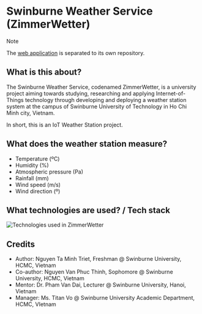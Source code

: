 # Swinburne Weather Service (ZimmerWetter)

> [!NOTE]
> The [web application](https://github.com/TuritoYuenan/zimmer-wetter-webapp) is separated to its own repository.

## What is this about?

The Swinburne Weather Service, codenamed ZimmerWetter, is a university project aiming towards studying, researching and applying Internet-of-Things technology through developing and deploying a weather station system at the campus of Swinburne University of Technology in Ho Chi Minh city, Vietnam.

In short, this is an IoT Weather Station project.

## What does the weather station measure?

- Temperature (ºC)
- Humidity (%)
- Atmospheric pressure (Pa)
- Rainfall (mm)
- Wind speed (m/s)
- Wind direction (º)

## What technologies are used? / Tech stack

![Technologies used in ZimmerWetter](https://github-readme-tech-stack.vercel.app/api/cards?title=Technologies+used+in+ZimmerWetter&borderRadius=0&lineHeight=5&lineCount=1&width=800&hideTitle=true&line1=html5%2CHTML%2CE34F26%3Bcss3%2CCSS%2C1572b6%3Btypescript%2CTypeScript%2C3178c6%3Bcplusplus%2CC%2B%2B%2C00599c%3Bsvelte%2CSvelteKit%2Cff5800%3Bpostgresql%2CXata%2C9f00ff%3Barduino%2CArduino%2C006dff%3Bespressif%2CESP8266%2CE7352C%3B)

## Credits

- Author: Nguyen Ta Minh Triet, Freshman @ Swinburne University, HCMC, Vietnam
- Co-author: Nguyen Van Phuc Thinh, Sophomore @ Swinburne University, HCMC, Vietnam
- Mentor: Dr. Pham Van Dai, Lecturer @ Swinburne University, Hanoi, Vietnam
- Manager: Ms. Titan Vo @ Swinburne University Academic Department, HCMC, VIetnam
